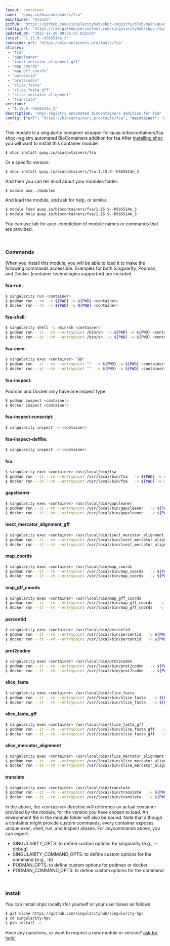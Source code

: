 ```yaml
---
layout: container
name:  "quay.io/biocontainers/fsa"
maintainer: "@vsoch"
github: "https://github.com/singularityhub/shpc-registry/blob/main/quay.io/biocontainers/fsa/container.yaml"
config_url: "https://raw.githubusercontent.com/singularityhub/shpc-registry/main/quay.io/biocontainers/fsa/container.yaml"
updated_at: "2022-11-20 00:56:55.033170"
latest: "1.15.9--h5b5514e_3"
container_url: "https://biocontainers.pro/tools/fsa"
aliases:
 - "fsa"
 - "gapcleaner"
 - "isect_mercator_alignment_gff"
 - "map_coords"
 - "map_gff_coords"
 - "percentid"
 - "prot2codon"
 - "slice_fasta"
 - "slice_fasta_gff"
 - "slice_mercator_alignment"
 - "translate"
versions:
 - "1.15.9--h5b5514e_3"
description: "shpc-registry automated BioContainers addition for fsa"
config: {"url": "https://biocontainers.pro/tools/fsa", "maintainer": "@vsoch", "description": "shpc-registry automated BioContainers addition for fsa", "latest": {"1.15.9--h5b5514e_3": "sha256:63a805cfa5a45173df51bfa614fd1fde0044f4e83027a8e526afe2efab0472aa"}, "tags": {"1.15.9--h5b5514e_3": "sha256:63a805cfa5a45173df51bfa614fd1fde0044f4e83027a8e526afe2efab0472aa"}, "docker": "quay.io/biocontainers/fsa", "aliases": {"fsa": "/usr/local/bin/fsa", "gapcleaner": "/usr/local/bin/gapcleaner", "isect_mercator_alignment_gff": "/usr/local/bin/isect_mercator_alignment_gff", "map_coords": "/usr/local/bin/map_coords", "map_gff_coords": "/usr/local/bin/map_gff_coords", "percentid": "/usr/local/bin/percentid", "prot2codon": "/usr/local/bin/prot2codon", "slice_fasta": "/usr/local/bin/slice_fasta", "slice_fasta_gff": "/usr/local/bin/slice_fasta_gff", "slice_mercator_alignment": "/usr/local/bin/slice_mercator_alignment", "translate": "/usr/local/bin/translate"}}
---
```


This module is a singularity container wrapper for quay.io/biocontainers/fsa.
shpc-registry automated BioContainers addition for fsa
After [installing shpc](#install) you will want to install this container module:


```bash
$ shpc install quay.io/biocontainers/fsa
```

Or a specific version:

```bash
$ shpc install quay.io/biocontainers/fsa:1.15.9--h5b5514e_3
```

And then you can tell lmod about your modules folder:

```bash
$ module use ./modules
```

And load the module, and ask for help, or similar.

```bash
$ module load quay.io/biocontainers/fsa/1.15.9--h5b5514e_3
$ module help quay.io/biocontainers/fsa/1.15.9--h5b5514e_3
```

You can use tab for auto-completion of module names or commands that are provided.

<br>

### Commands

When you install this module, you will be able to load it to make the following commands accessible.
Examples for both Singularity, Podman, and Docker (container technologies supported) are included.

#### fsa-run:

```bash
$ singularity run <container>
$ podman run --rm  -v ${PWD} -w ${PWD} <container>
$ docker run --rm  -v ${PWD} -w ${PWD} <container>
```

#### fsa-shell:

```bash
$ singularity shell -s /bin/sh <container>
$ podman run --it --rm --entrypoint /bin/sh  -v ${PWD} -w ${PWD} <container>
$ docker run --it --rm --entrypoint /bin/sh  -v ${PWD} -w ${PWD} <container>
```

#### fsa-exec:

```bash
$ singularity exec <container> "$@"
$ podman run --it --rm --entrypoint ""  -v ${PWD} -w ${PWD} <container> "$@"
$ docker run --it --rm --entrypoint ""  -v ${PWD} -w ${PWD} <container> "$@"
```

#### fsa-inspect:

Podman and Docker only have one inspect type.

```bash
$ podman inspect <container>
$ docker inspect <container>
```

#### fsa-inspect-runscript:

```bash
$ singularity inspect -r <container>
```

#### fsa-inspect-deffile:

```bash
$ singularity inspect -d <container>
```


#### fsa

```bash
$ singularity exec <container> /usr/local/bin/fsa
$ podman run --it --rm --entrypoint /usr/local/bin/fsa   -v ${PWD} -w ${PWD} <container> -c " $@"
$ docker run --it --rm --entrypoint /usr/local/bin/fsa   -v ${PWD} -w ${PWD} <container> -c " $@"
```


#### gapcleaner

```bash
$ singularity exec <container> /usr/local/bin/gapcleaner
$ podman run --it --rm --entrypoint /usr/local/bin/gapcleaner   -v ${PWD} -w ${PWD} <container> -c " $@"
$ docker run --it --rm --entrypoint /usr/local/bin/gapcleaner   -v ${PWD} -w ${PWD} <container> -c " $@"
```


#### isect_mercator_alignment_gff

```bash
$ singularity exec <container> /usr/local/bin/isect_mercator_alignment_gff
$ podman run --it --rm --entrypoint /usr/local/bin/isect_mercator_alignment_gff   -v ${PWD} -w ${PWD} <container> -c " $@"
$ docker run --it --rm --entrypoint /usr/local/bin/isect_mercator_alignment_gff   -v ${PWD} -w ${PWD} <container> -c " $@"
```


#### map_coords

```bash
$ singularity exec <container> /usr/local/bin/map_coords
$ podman run --it --rm --entrypoint /usr/local/bin/map_coords   -v ${PWD} -w ${PWD} <container> -c " $@"
$ docker run --it --rm --entrypoint /usr/local/bin/map_coords   -v ${PWD} -w ${PWD} <container> -c " $@"
```


#### map_gff_coords

```bash
$ singularity exec <container> /usr/local/bin/map_gff_coords
$ podman run --it --rm --entrypoint /usr/local/bin/map_gff_coords   -v ${PWD} -w ${PWD} <container> -c " $@"
$ docker run --it --rm --entrypoint /usr/local/bin/map_gff_coords   -v ${PWD} -w ${PWD} <container> -c " $@"
```


#### percentid

```bash
$ singularity exec <container> /usr/local/bin/percentid
$ podman run --it --rm --entrypoint /usr/local/bin/percentid   -v ${PWD} -w ${PWD} <container> -c " $@"
$ docker run --it --rm --entrypoint /usr/local/bin/percentid   -v ${PWD} -w ${PWD} <container> -c " $@"
```


#### prot2codon

```bash
$ singularity exec <container> /usr/local/bin/prot2codon
$ podman run --it --rm --entrypoint /usr/local/bin/prot2codon   -v ${PWD} -w ${PWD} <container> -c " $@"
$ docker run --it --rm --entrypoint /usr/local/bin/prot2codon   -v ${PWD} -w ${PWD} <container> -c " $@"
```


#### slice_fasta

```bash
$ singularity exec <container> /usr/local/bin/slice_fasta
$ podman run --it --rm --entrypoint /usr/local/bin/slice_fasta   -v ${PWD} -w ${PWD} <container> -c " $@"
$ docker run --it --rm --entrypoint /usr/local/bin/slice_fasta   -v ${PWD} -w ${PWD} <container> -c " $@"
```


#### slice_fasta_gff

```bash
$ singularity exec <container> /usr/local/bin/slice_fasta_gff
$ podman run --it --rm --entrypoint /usr/local/bin/slice_fasta_gff   -v ${PWD} -w ${PWD} <container> -c " $@"
$ docker run --it --rm --entrypoint /usr/local/bin/slice_fasta_gff   -v ${PWD} -w ${PWD} <container> -c " $@"
```


#### slice_mercator_alignment

```bash
$ singularity exec <container> /usr/local/bin/slice_mercator_alignment
$ podman run --it --rm --entrypoint /usr/local/bin/slice_mercator_alignment   -v ${PWD} -w ${PWD} <container> -c " $@"
$ docker run --it --rm --entrypoint /usr/local/bin/slice_mercator_alignment   -v ${PWD} -w ${PWD} <container> -c " $@"
```


#### translate

```bash
$ singularity exec <container> /usr/local/bin/translate
$ podman run --it --rm --entrypoint /usr/local/bin/translate   -v ${PWD} -w ${PWD} <container> -c " $@"
$ docker run --it --rm --entrypoint /usr/local/bin/translate   -v ${PWD} -w ${PWD} <container> -c " $@"
```



In the above, the `<container>` directive will reference an actual container provided
by the module, for the version you have chosen to load. An environment file in the
module folder will also be bound. Note that although a container
might provide custom commands, every container exposes unique exec, shell, run, and
inspect aliases. For anycommands above, you can export:

 - SINGULARITY_OPTS: to define custom options for singularity (e.g., --debug)
 - SINGULARITY_COMMAND_OPTS: to define custom options for the command (e.g., -b)
 - PODMAN_OPTS: to define custom options for podman or docker
 - PODMAN_COMMAND_OPTS: to define custom options for the command

<br>

### Install

You can install shpc locally (for yourself or your user base) as follows:

```bash
$ git clone https://github.com/singularityhub/singularity-hpc
$ cd singularity-hpc
$ pip install -e .
```

Have any questions, or want to request a new module or version? [ask for help!](https://github.com/singularityhub/singularity-hpc/issues)